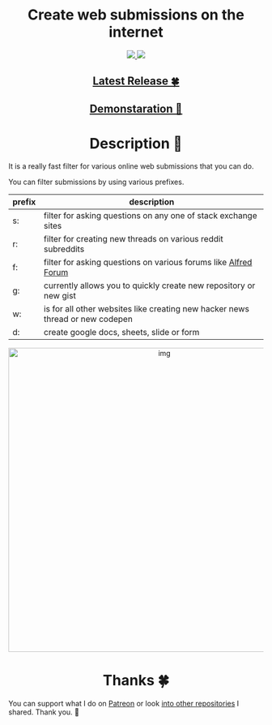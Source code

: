 <h1 align="center"> Create web submissions on the internet </h1>

<div align="center">
<a href="https://www.patreon.com/nikitavoloboev">
		<img src="https://img.shields.io/badge/Say%20Thanks-💗-ff69b4.svg">
	</a>
	<a href="https://github.com/nikitavoloboev/alfred-ask-create-share/blob/master/LICENSE">
		<img src="https://img.shields.io/pypi/l/pipenv.svg">
	</a>
</div>


<h2 align="center"> <a href="https://github.com/nikitavoloboev/alfred-ask-create-share/releases/latest"> Latest Release 🍀</a></h2>

<h2 align="center"> <a href="http://quick.as/m19vSzYBP"> Demonstaration 👀</a> </h2>

<h1 align="center"> Description 📔</h1>

It is a really fast filter for various online web submissions that you can do.

You can filter submissions by using various prefixes. 

|  prefix |  description |
|---|---|
| s:  |  filter for asking questions on any one of stack exchange sites |
|  r: | filter for creating new threads on various reddit subreddits  |
|  f: |  filter for asking questions on various forums like [Alfred Forum](https://www.alfredforum.com/) |
|  g: |  currently allows you to quickly create new repository or new gist |
|  w: | is for all other websites like creating new hacker news thread or new codepen|
| d:  |  create google docs, sheets, slide or form |


<p align="center"><img src="http://i.imgur.com/uI7JUrp.png" alt="img" width="600"></p>


<h1 align="center"> Thanks 🍀</h1>

You can support what I do on [Patreon](https://www.patreon.com/nikitavoloboev) or look [into other repositories](https://my.mindnode.com/ZKGETDkUaQUsL3q8q9z788CxG84oEHgDiT79GuzX#-191.2,-905.2,2) I shared. Thank you. 💛 